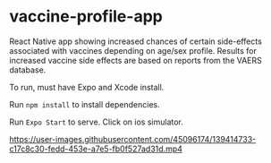 # vaccine-profile-app
React Native app showing increased chances of certain side-effects associated with vaccines depending on age/sex profile. Results for increased vaccine side effects are based on reports from the VAERS database.
 
To run, must have Expo and Xcode install.

Run `npm install` to install dependencies.

Run `Expo Start` to serve. Click on ios simulator.

https://user-images.githubusercontent.com/45096174/139414733-c17c8c30-fedd-453e-a7e5-fb0f527ad31d.mp4

